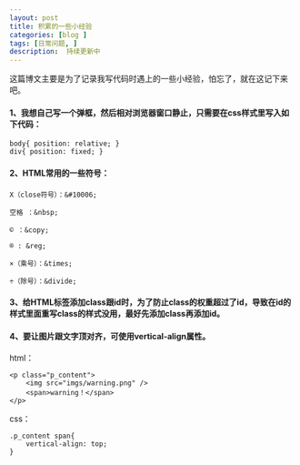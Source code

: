 ```yaml
---
layout: post
title: 积累的一些小经验
categories: [blog ]
tags: [日常问题, ]
description:  持续更新中
---
```


这篇博文主要是为了记录我写代码时遇上的一些小经验，怕忘了，就在这记下来吧。

#### 1、我想自己写一个弹框，然后相对浏览器窗口静止，只需要在css样式里写入如下代码：

```
body{ position: relative; }
div{ position: fixed; }
```

#### 2、HTML常用的一些符号：

    X（close符号）：&#10006;

    空格 ：&nbsp;
 
    © ：&copy;
    
    ® : &reg;

    ×（乘号）：&times;
    
    ÷（除号）：&divide;

#### 3、给HTML标签添加class跟id时，为了防止class的权重超过了id，导致在id的样式里面重写class的样式没用，最好先添加class再添加id。

#### 4、要让图片跟文字顶对齐，可使用vertical-align属性。

  html：

```
<p class="p_content">
    <img src="imgs/warning.png" />
    <span>warning！</span>
</p>
```

  css：

```
.p_content span{
    vertical-align: top;
}
```

